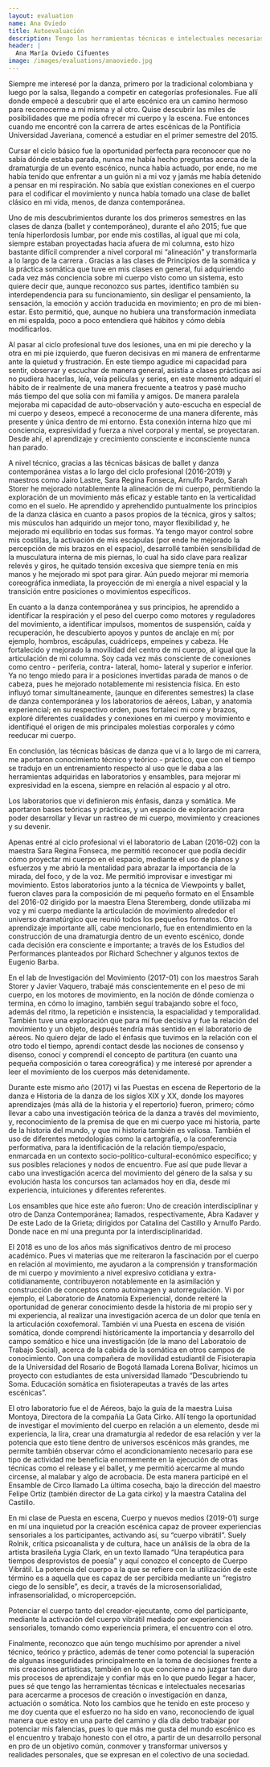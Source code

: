 ```yaml
---
layout: evaluation
name: Ana Oviedo
title: Autoevaluación
description: Tengo las herramientas técnicas e intelectuales necesarias para acercarme a procesos de creación o investigación en danza, actuación o somática.
header: |
  Ana María Oviedo Cifuentes
image: /images/evaluations/anaoviedo.jpg
---
```



Siempre me interesé por la danza, primero por la tradicional colombiana y luego por la salsa, llegando a competir en categorías profesionales. Fue allí donde empecé a descubrir que el arte escénico era un camino hermoso para reconocerme a mí misma y al otro. Quise descubrir las miles de posibilidades que me podía ofrecer mi cuerpo y la escena. Fue entonces cuando me encontré con la carrera de artes escénicas de la Pontificia Universidad Javeriana, comencé a estudiar en el primer semestre del 2015.

Cursar el ciclo básico fue la oportunidad perfecta para reconocer que no sabía dónde estaba parada, nunca me había hecho preguntas acerca de la dramaturgia de un evento escénico, nunca había actuado, por ende, no me había tenido que enfrentar a un guión ni a mi voz y jamás me había detenido a pensar en mi respiración. No sabía que existían conexiones en el cuerpo para el codificar el movimiento y nunca había tomado una clase de ballet clásico en mi vida, menos, de danza contemporánea.

Uno de mis descubrimientos durante los dos primeros semestres en las clases de danza (ballet y contemporáneo), durante el año 2015; fue que tenía hiperlordosis lumbar, por ende mis costillas, al igual que mi cola, siempre estaban proyectadas hacia afuera de mi columna, esto hizo bastante difícil comprender a nivel corporal mi “alineación” y transformarla a lo largo de la carrera . Gracias a las clases de Principios de la somática y la práctica somática que tuve en mis clases en general, fui adquiriendo cada vez más conciencia sobre mi cuerpo visto como un sistema, esto quiere decir que, aunque reconozco sus partes, identifico también su interdependencia para su funcionamiento, sin desligar el pensamiento, la sensación, la emoción y acción traducida en movimiento; en pro de mi bien-estar. Esto permitió, que, aunque no hubiera una transformación inmediata en mi espalda, poco a poco entendiera qué hábitos y cómo debía modificarlos.

Al pasar al ciclo profesional tuve dos lesiones, una en mi pie derecho y la otra en mi pie izquierdo, que fueron decisivas en mi manera de enfrentarme ante la quietud y frustración. En este tiempo agudice mi capacidad para sentir, observar y escuchar de manera general, asistía a clases prácticas así no pudiera hacerlas, leía, veía películas y series, en este momento adquirí el hábito de ir realmente de una manera frecuente a teatros y pasé mucho más tiempo del que solía con mi familia y amigos. De manera paralela mejoraba mi capacidad de auto-observación y auto-escucha en especial de mi cuerpo y deseos, empecé a reconocerme de una manera diferente, más presente y única dentro de mi entorno. Esta conexión interna hizo que mi conciencia, expresividad y fuerza a nivel corporal y mental, se proyectaran. Desde ahí, el aprendizaje y crecimiento consciente e inconsciente nunca han parado.

A nivel técnico, gracias a las técnicas básicas de ballet y danza contemporánea vistas a lo largo del ciclo profesional (2016-2019) y maestros como Jairo Lastre, Sara Regina Fonseca, Arnulfo Pardo, Sarah Storer he mejorado notablemente la alineación de mi cuerpo, permitiendo la exploración de un movimiento más eficaz y estable tanto en la verticalidad como en el suelo. He aprendido y aprehendido puntualmente los principios de la danza clásica en cuanto a pasos propios de la técnica, giros y saltos; mis músculos han adquirido un mejor tono, mayor flexibilidad y, he mejorado mi equilibrio en todas sus formas. Ya tengo mayor control sobre mis costillas, la activación de mis escápulas (por ende he mejorado la percepción de mis brazos en el espacio), desarrollé también sensibilidad de la musculatura interna de mis piernas, lo cual ha sido clave para realizar relevés y giros, he quitado tensión excesiva que siempre tenía en mis manos y he mejorado mi spot para girar. Aún puedo mejorar mi memoria coreográfica inmediata, la proyección de mi energía a nivel espacial y la transición entre posiciones o movimientos específicos.

En cuanto a la danza contemporánea y sus principios, he aprendido a identificar la respiración y el peso del cuerpo como motores y reguladores del movimiento, a identificar impulsos, momentos de suspensión, caída y recuperación, he descubierto apoyos y puntos de anclaje en mí; por ejemplo, hombros, escápulas, cuádriceps, empeines y cabeza. He fortalecido y mejorado la movilidad del centro de mi cuerpo, al igual que la articulación de mi columna. Soy cada vez más consciente de conexiones como centro - periferia, contra- lateral, homo- lateral y superior e inferior. Ya no tengo miedo para ir a posiciones invertidas parada de manos o de cabeza, pues he mejorado notablemente mi resistencia física. En esto influyó tomar simultáneamente, (aunque en diferentes semestres) la clase de danza contemporánea y los laboratorios de aéreos, Laban, y anatomía experiencial;  en su respectivo orden, pues fortalecí mi core y brazos, exploré diferentes cualidades y conexiones en mi cuerpo y movimiento e identifiqué el origen de mis principales molestias corporales y cómo reeducar mi cuerpo.

En conclusión, las técnicas básicas de danza que vi a lo largo de mi carrera, me aportaron conocimiento técnico y teórico - práctico, que con el tiempo se tradujo en un entrenamiento respecto al uso que le daba a las herramientas adquiridas en laboratorios y ensambles, para mejorar mi expresividad en la escena, siempre en relación al espacio y al otro.

Los laboratorios que vi definieron mis énfasis, danza y somática. Me aportaron bases teóricas y prácticas, y un espacio de exploración  para poder desarrollar y llevar un rastreo de mi cuerpo, movimiento y creaciones y su devenir.

 Apenas entré al ciclo profesional vi el laboratorio de Laban (2016-02) con la maestra Sara Regina Fonseca, me permitió reconocer que podía decidir cómo proyectar mi cuerpo en el espacio, mediante el uso de planos y esfuerzos y me abrió la mentalidad para abrazar la importancia de la mirada, del foco, y de la voz. Me permitió improvisar e investigar mi movimiento. Estos laboratorios junto a la técnica de Viewpoints y ballet, fueron claves para la composición de mi pequeño formato en el Ensamble del 2016-02 dirigido por la maestra Elena Steremberg, donde utilizaba mi voz y mi cuerpo mediante la articulación de movimiento alrededor el universo dramatúrgico que reunió todos los pequeños formatos. Otro aprendizaje importante allí, cabe mencionarlo, fue en entendimiento en la construcción de una dramaturgia dentro de un evento escénico, donde cada decisión era consciente e importante; a través de los Estudios del Performances planteados por Richard Schechner y algunos textos de Eugenio Barba.

En el lab de Investigación del Movimiento (2017-01) con los maestros Sarah Storer y Javier Vaquero, trabajé más conscientemente en el peso de mi cuerpo, en los motores de movimiento, en la noción de dónde comienza o termina, en cómo lo imagino, también seguí trabajando sobre el foco, además del ritmo, la repetición e insistencia, la espacialidad y temporalidad. También tuve una exploración que para mí fue decisiva y fue la relación del movimiento y un objeto, después tendría más sentido en el laboratorio de aéreos. No quiero dejar de lado el énfasis que tuvimos en la relación con el otro todo el tiempo, aprendí contact desde las nociones de consenso y disenso, conocí y comprendí el concepto de partitura (en cuanto una pequeña composición o tarea coreográfica) y me interesé por aprender a leer el movimiento de los cuerpos más detenidamente.

Durante este mismo año (2017) vi las Puestas en escena de Repertorio de la danza e Historia de la danza de los siglos XIX y XX, donde los mayores aprendizajes (más allá de la historia y el repertorio) fueron, primero; cómo llevar a cabo una investigación teórica de la danza a través del movimiento, y, reconocimiento de la premisa de que en mi cuerpo yace mi historia, parte de la historia del mundo, y que mi historia también es valiosa. También el uso de diferentes metodologías como la cartografía, o la conferencia performativa, para la identificación de la relación tiempo/espacio, enmarcada en un contexto socio-político-cultural-económico específico; y sus posibles relaciones y nodos de encuentro. Fue así que pude llevar a cabo una investigación acerca del movimiento del género de la salsa y su evolución hasta los concursos tan aclamados hoy en día, desde mi experiencia, intuiciones y diferentes referentes.

Los ensambles que hice este año fueron: Uno de creación interdisciplinar y otro de Danza Contemporánea; llamados, respectivamente, Abra Kadaver y De este Lado de la Grieta; dirigidos por Catalina del Castillo y Arnulfo Pardo. Donde nace en mí una pregunta por la interdisciplinaridad.

El 2018 es uno de los años más significativos dentro de mi proceso académico. Pues vi materias que me reiteraron la fascinación por el cuerpo en relación al movimiento, me ayudaron a la comprensión y transformación de mi cuerpo y movimiento a nivel expresivo cotidiana y extra-cotidianamente, contribuyeron notablemente en la asimilación y construcción de conceptos como autoimagen y autorregulación. Vi por ejemplo, el Laboratorio de Anatomía Experiencial, donde reiteré la oportunidad de generar conocimiento desde la historia de mi propio ser y mi experiencia, al realizar una investigación acerca de un dolor que tenía en la articulación coxofemoral. También vi una Puesta en escena de visión somática, donde comprendí históricamente la importancia y desarrollo del campo somático e hice una investigación (de la mano del Laboratoio de Trabajo Social), acerca de la cabida de la somática en otros campos de conocimiento. Con una compañera de movilidad estudiantil de Fisioterapia de la Universidad del Rosario de Bogotá llamada Lorena Bolivar, hicimos un proyecto con estudiantes de esta universidad llamado “Descubriendo tu Soma. Educación somática en fisioterapeutas a través de las artes escénicas”.

El otro laboratorio fue el de Aéreos, bajo la guía de la maestra Luisa Montoya, Directora de la compañía La Gata Cirko. Allí tengo la oportunidad de investigar el movimiento del cuerpo en relación a un elemento, desde mi experiencia, la lira, crear una dramaturgia al rededor de esa relación y ver la potencia que esto tiene dentro de universos escénicos más grandes, me permite también observar cómo el acondicionamiento necesario para ese tipo de actividad me beneficia enormemente en la ejecución de otras técnicas como el release y el ballet, y me permitió acercarme al mundo circense, al malabar y algo de acrobacia. De esta manera participé en el Ensamble de Circo llamado La última cosecha, bajo la dirección del maestro Felipe Ortiz (también director de La gata cirko) y la maestra Catalina del Castillo.


En mi clase de Puesta en escena, Cuerpo y nuevos medios (2019-01) surge en mí una inquietud por la creación escénica capaz de proveer experiencias sensoriales a los participantes, activando así, su “cuerpo vibrátil”. Suely Rolnik, crítica psicoanalista y de cultura, hace un análisis de la obra de la artista brasileña Lygia Clark, en un texto llamado “Una terapéutica para tiempos desprovistos de poesía” y aquí conozco el concepto de Cuerpo Vibrátil. La potencia del cuerpo a la que se refiere con la utilización de este término es a aquella que es capaz de ser percibida mediante un “registro ciego de lo sensible”, es decir, a través de la microsensorialidad, infrasensorialidad, o micropercepción.

Potenciar el cuerpo tanto del creador-ejecutante, como del participante, mediante la activación del cuerpo vibrátil mediado por experiencias sensoriales, tomando como experiencia primera, el encuentro con el otro.

Finalmente, reconozco que aún tengo muchísimo por aprender a nivel técnico, teórico y práctico, además de tener como potencial la superación de algunas inseguridades principalmente en la toma de decisiones frente a mis creaciones artísticas, también en lo que concierne a no juzgar tan duro mis procesos de aprendizaje y confiar más en lo que puedo llegar a hacer, pues sé que tengo las herramientas técnicas e intelectuales necesarias para acercarme a procesos de creación o investigación en danza, actuación o somática. Noto los cambios que he tenido en este proceso y me doy cuenta que el esfuerzo no ha sido en vano, reconociendo de igual manera que estoy en una parte del camino y día día debo trabajar por potenciar mis falencias, pues lo que más me gusta del mundo escénico es el encuentro y trabajo honesto con el otro, a partir de un desarrollo personal en pro de un objetivo común, conmover y transformar universos y realidades personales, que se expresan en el colectivo de una sociedad.
